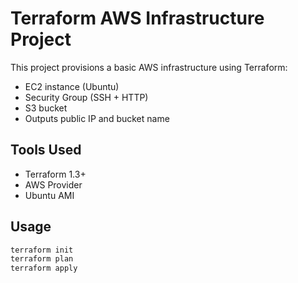 # Terraform AWS Infrastructure Project

This project provisions a basic AWS infrastructure using Terraform:

- EC2 instance (Ubuntu)
- Security Group (SSH + HTTP)
- S3 bucket
- Outputs public IP and bucket name

## Tools Used 
- Terraform 1.3+
- AWS Provider
- Ubuntu AMI

## Usage

```bash
terraform init
terraform plan
terraform apply

